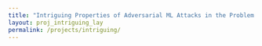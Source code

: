 ```yaml
---
title: "Intriguing Properties of Adversarial ML Attacks in the Problem Space"
layout: proj_intriguing_lay
permalink: /projects/intriguing/
---
```


